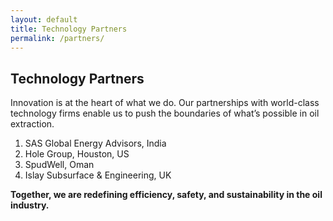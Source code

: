 ```yaml
---
layout: default
title: Technology Partners
permalink: /partners/
---
```


## Technology Partners

Innovation is at the heart of what we do. Our partnerships with world-class technology firms enable us to push the boundaries of what’s possible in oil extraction.

1. SAS Global Energy Advisors, India  
2. Hole Group, Houston, US  
3. SpudWell, Oman  
4. Islay Subsurface & Engineering, UK  

**Together, we are redefining efficiency, safety, and sustainability in the oil industry.**

